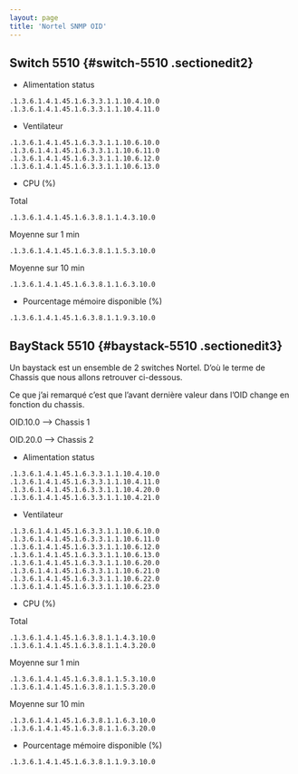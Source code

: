 ```yaml
---
layout: page
title: 'Nortel SNMP OID'
---
```


Switch 5510 {#switch-5510 .sectionedit2}
-----------

-   Alimentation status

~~~
.1.3.6.1.4.1.45.1.6.3.3.1.1.10.4.10.0 
.1.3.6.1.4.1.45.1.6.3.3.1.1.10.4.11.0
~~~

-   Ventilateur

~~~
.1.3.6.1.4.1.45.1.6.3.3.1.1.10.6.10.0
.1.3.6.1.4.1.45.1.6.3.3.1.1.10.6.11.0
.1.3.6.1.4.1.45.1.6.3.3.1.1.10.6.12.0
.1.3.6.1.4.1.45.1.6.3.3.1.1.10.6.13.0
~~~

-   CPU (%)

Total

~~~
.1.3.6.1.4.1.45.1.6.3.8.1.1.4.3.10.0
~~~

Moyenne sur 1 min

~~~
.1.3.6.1.4.1.45.1.6.3.8.1.1.5.3.10.0
~~~

Moyenne sur 10 min

~~~
.1.3.6.1.4.1.45.1.6.3.8.1.1.6.3.10.0
~~~

-   Pourcentage mémoire disponible (%)

~~~
.1.3.6.1.4.1.45.1.6.3.8.1.1.9.3.10.0
~~~

BayStack 5510 {#baystack-5510 .sectionedit3}
-------------

Un baystack est un ensemble de 2 switches Nortel. D’où le terme de
Chassis que nous allons retrouver ci-dessous.

Ce que j’ai remarqué c’est que l’avant dernière valeur dans l’OID change
en fonction du chassis.

OID.10.0 –\> Chassis 1

OID.20.0 –\> Chassis 2

-   Alimentation status

~~~
.1.3.6.1.4.1.45.1.6.3.3.1.1.10.4.10.0
.1.3.6.1.4.1.45.1.6.3.3.1.1.10.4.11.0
.1.3.6.1.4.1.45.1.6.3.3.1.1.10.4.20.0 
.1.3.6.1.4.1.45.1.6.3.3.1.1.10.4.21.0
~~~

-   Ventilateur

~~~
.1.3.6.1.4.1.45.1.6.3.3.1.1.10.6.10.0
.1.3.6.1.4.1.45.1.6.3.3.1.1.10.6.11.0
.1.3.6.1.4.1.45.1.6.3.3.1.1.10.6.12.0
.1.3.6.1.4.1.45.1.6.3.3.1.1.10.6.13.0
.1.3.6.1.4.1.45.1.6.3.3.1.1.10.6.20.0
.1.3.6.1.4.1.45.1.6.3.3.1.1.10.6.21.0
.1.3.6.1.4.1.45.1.6.3.3.1.1.10.6.22.0
.1.3.6.1.4.1.45.1.6.3.3.1.1.10.6.23.0
~~~

-   CPU (%)

Total

~~~
.1.3.6.1.4.1.45.1.6.3.8.1.1.4.3.10.0
.1.3.6.1.4.1.45.1.6.3.8.1.1.4.3.20.0
~~~

Moyenne sur 1 min

~~~
.1.3.6.1.4.1.45.1.6.3.8.1.1.5.3.10.0
.1.3.6.1.4.1.45.1.6.3.8.1.1.5.3.20.0
~~~

Moyenne sur 10 min

~~~
.1.3.6.1.4.1.45.1.6.3.8.1.1.6.3.10.0
.1.3.6.1.4.1.45.1.6.3.8.1.1.6.3.20.0
~~~

-   Pourcentage mémoire disponible (%)

~~~
.1.3.6.1.4.1.45.1.6.3.8.1.1.9.3.10.0
~~~